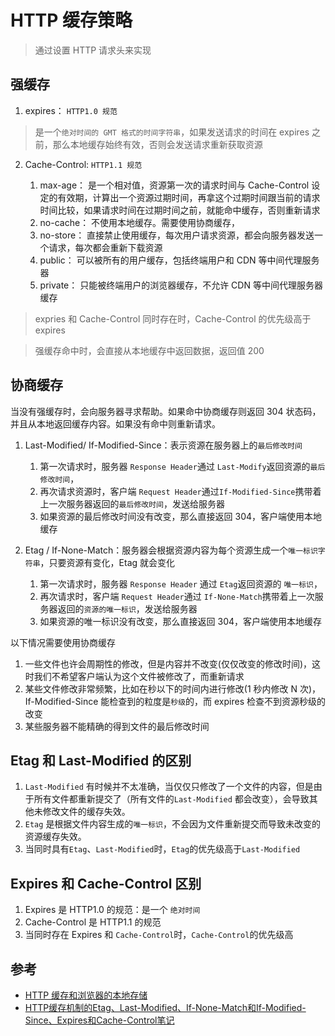 # HTTP 缓存策略

> 通过设置 HTTP 请求头来实现

## 强缓存

1. expires： `HTTP1.0 规范`

> 是一个`绝对时间的 GMT 格式的时间字符串`，如果发送请求的时间在 expires 之前，那么本地缓存始终有效，否则会发送请求重新获取资源

2. Cache-Control: `HTTP1.1 规范`

   1. max-age： 是一个相对值，资源第一次的请求时间与 Cache-Control 设定的有效期，计算出一个资源过期时间，再拿这个过期时间跟当前的请求时间比较，如果请求时间在过期时间之前，就能命中缓存，否则重新请求
   2. no-cache： 不使用本地缓存。需要使用协商缓存，
   3. no-store： 直接禁止使用缓存，每次用户请求资源，都会向服务器发送一个请求，每次都会重新下载资源
   4. public： 可以被所有的用户缓存，包括终端用户和 CDN 等中间代理服务器
   5. private： 只能被终端用户的浏览器缓存，不允许 CDN 等中间代理服务器缓存

> expries 和 Cache-Control 同时存在时，Cache-Control 的优先级高于 expires

> 强缓存命中时，会直接从本地缓存中返回数据，返回值 200

## 协商缓存

当没有强缓存时，会向服务器寻求帮助。如果命中协商缓存则返回 304 状态码，并且从本地返回缓存内容。如果没有命中则重新请求。

1. Last-Modified/ If-Modified-Since：表示资源在服务器上的`最后修改时间`

   1. 第一次请求时，服务器 `Response Header`通过 `Last-Modify`返回资源的`最后修改时间`，
   2. 再次请求资源时，客户端 `Request Header`通过`If-Modified-Since`携带着上一次服务器返回的`最后修改时间`，发送给服务器
   3. 如果资源的最后修改时间没有改变，那么直接返回 304，客户端使用本地缓存

2. Etag / If-None-Match：服务器会根据资源内容为每个资源生成一个`唯一标识字符串`，只要资源有变化，Etag 就会变化

   1. 第一次请求时，服务器 `Response Header` 通过 `Etag`返回资源的 `唯一标识`，
   2. 再次请求时，客户端 `Request Header`通过 `If-None-Match`携带着上一次服务器返回的`资源的唯一标识`，发送给服务器
   3. 如果资源的唯一标识没有改变，那么直接返回 304，客户端使用本地缓存

以下情况需要使用协商缓存

   1.  一些文件也许会周期性的修改，但是内容并不改变(仅仅改变的修改时间)，这时我们不希望客户端认为这个文件被修改了，而重新请求
   2.  某些文件修改非常频繁，比如在秒以下的时间内进行修改(1 秒内修改 N 次)，If-Modified-Since 能检查到的粒度是`秒级`的，而 expires 检查不到资源秒级的改变
   3.  某些服务器不能精确的得到文件的最后修改时间

## Etag 和 Last-Modified 的区别

   1. `Last-Modified` 有时候并不太准确，当仅仅只修改了一个文件的内容，但是由于所有文件都重新提交了（所有文件的`Last-Modified` 都会改变），会导致其他未修改文件的缓存失效。
   2. `Etag` 是根据文件内容生成的`唯一标识`，不会因为文件重新提交而导致未改变的资源缓存失效。
   3. 当同时具有`Etag`、`Last-Modified`时，`Etag`的优先级高于`Last-Modified`

## Expires 和 Cache-Control 区别

   1. Expires 是 HTTP1.0 的规范：是一个 `绝对时间`
   2. Cache-Control 是 HTTP1.1 的规范
   3. 当同时存在 Expires 和 `Cache-Control`时，`Cache-Control`的优先级高

## 参考

- [HTTP 缓存和浏览器的本地存储](https://segmentfault.com/a/1190000020086923)
- [HTTP缓存机制的Etag、Last-Modified、If-None-Match和If-Modified-Since、Expires和Cache-Control笔记](https://blog.nowcoder.net/n/d37337b3ab084cd2a94b7e6fe266bcd1)
